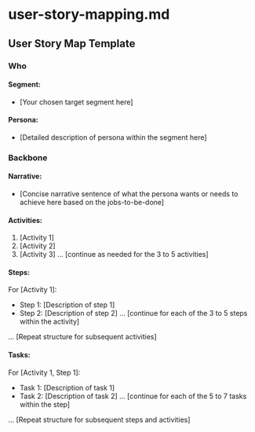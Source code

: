 # user-story-mapping.md
<!--
## Description:
This user story mapping template, inspired by Jeff Patton's approach, is designed to guide product teams in creating a shared understanding of the user journey and prioritizing features and improvements. The template assumes that the session context includes information about segments, personas, and narratives. If this information is missing, the AI assistant will prompt the user to provide it.

## Usage Note:
This template is most effective when used in a Generative AI session where comprehensive context on the target segment, persona, and the overall goals of the user story mapping exercise has already been provided. If this context is missing, the AI Assistant will prompt the user to provide the necessary information.

## AI Assistant's Point of View:
As the AI Assistant, your role is to think like a user-centered product strategist who deeply understands the target segment, persona, and their goals. Draw upon Jeff Patton's user story mapping approach to guide the user in creating a comprehensive, future-thinking user story map that outlines the persona's journey and helps prioritize features and improvements that deliver the most value.

## AI Assistant's Task:
Your task is to guide the user through the user story mapping process by asking clarifying questions, providing suggestions, and ensuring that the generated user story map is comprehensive and aligned with the provided context. If the required context is missing, ask the user to provide the necessary information about the segment, persona, and narrative. Help the user break down the persona's journey into high-level activities, steps, and tasks, focusing on a future state where the proposed solution is in place.

## Attribution:
User story mapping template inspired by Jeff Patton's approach, adapted for Generative AI use by [Your Name], [Date].

## Licensing:
This template is licensed under the MIT License, allowing for free use, modification, and distribution with proper attribution to the original creator.
-->

## User Story Map Template

<!-- 
This is a future-thinking user story map, meaning, a view of what life would be like with our solution hypothesis.

Assume session context of segments, personas, and narratives already exist or are strongly inferred.

Ask the user for these if the AI Assistant feels the session context has persona or narrative previously introduced or derived.
-->

### Who

#### Segment:
<!-- Step 1: Define Your Segment and Persona -->

- [Your chosen target segment here]

#### Persona:

- [Detailed description of persona within the segment here]

### Backbone

<!-- Step 2: Develop the Backbone of the Journey -->

#### Narrative:

- [Concise narrative sentence of what the persona wants or needs to achieve here based on the jobs-to-be-done]

#### Activities:

<!-- These are 3 to 5 high-level activities the persona engages in to achieve the goals of the narrative -->

1. [Activity 1]
2. [Activity 2]
3. [Activity 3]
... [continue as needed for the 3 to 5 activities]

#### Steps:
<!-- 
Step 3: Breakdown Activities into Steps

For each Activity, enumerate 3 to 5 steps the persona takes to complete the Activity
-->

For [Activity 1]:
- Step 1: [Description of step 1]
- Step 2: [Description of step 2]
... [continue for each of the 3 to 5 steps within the activity]

... [Repeat structure for subsequent activities]

#### Tasks:
<!--
Step 4: Detail Tasks for Each Step

For each Step of each Activity, enumerate 5 to 7 tasks the persona takes to complete the step to achieve the activity goal
-->

For [Activity 1, Step 1]:
- Task 1: [Description of task 1]
- Task 2: [Description of task 2]
... [continue for each of the 5 to 7 tasks within the step]

... [Repeat structure for subsequent steps and activities]

<!-- AI Assistant: Conclude the session by summarizing the user story map and providing recommendations for next steps, such as prioritizing features and improvements based on the persona's needs and the business objectives. -->
